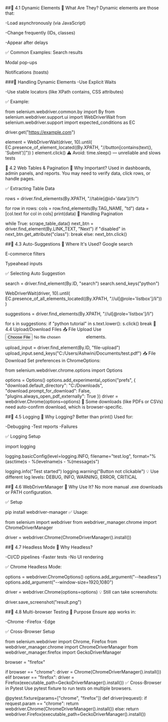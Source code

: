 ##🔹 4.1 Dynamic Elements
🧠 What Are They?
Dynamic elements are those that:

-Load asynchronously (via JavaScript)

-Change frequently (IDs, classes)

-Appear after delays

✅ Common Examples:
Search results

Modal pop-ups

Notifications (toasts)

###🔧 Handling Dynamic Elements
-Use Explicit Waits

-Use stable locators (like XPath contains, CSS attributes)

✅ Example:

from selenium.webdriver.common.by import By
from selenium.webdriver.support.ui import WebDriverWait
from selenium.webdriver.support import expected_conditions as EC

driver.get("https://example.com")

element = WebDriverWait(driver, 10).until(
    EC.presence_of_element_located((By.XPATH, "//button[contains(text(), 'Submit')]"))
)
element.click()
⚠️ Avoid:
time.sleep() — unreliable and slows tests

🔹 4.2 Web Tables & Pagination
🧠 Why Important?
Used in dashboards, admin panels, and reports.
You may need to verify data, click rows, or handle pages.

✅ Extracting Table Data

rows = driver.find_elements(By.XPATH, "//table[@id='data']//tr")

for row in rows:
    cols = row.find_elements(By.TAG_NAME, "td")
    data = [col.text for col in cols]
    print(data)
🔁 Handling Pagination

while True:
    scrape_table_data()
    next_btn = driver.find_element(By.LINK_TEXT, "Next")
    if "disabled" in next_btn.get_attribute("class"):
        break
    else:
        next_btn.click()

##🔹 4.3 Auto-Suggestions
🧠 Where It's Used?
Google search

E-commerce filters

Typeahead inputs

✅ Selecting Auto Suggestion

search = driver.find_element(By.ID, "search")
search.send_keys("python")

WebDriverWait(driver, 10).until(
    EC.presence_of_all_elements_located((By.XPATH, "//ul[@role='listbox']/li"))
)

suggestions = driver.find_elements(By.XPATH, "//ul[@role='listbox']/li")

for s in suggestions:
    if "python tutorial" in s.text.lower():
        s.click()
        break
🔹 4.4 Upload/Download Files
📤 File Upload
Use <input type="file"> elements.

upload_input = driver.find_element(By.ID, "file-upload")
upload_input.send_keys("C:/Users/Ashwini/Documents/test.pdf")
📥 File Download
Set preferences in ChromeOptions:

from selenium.webdriver.chrome.options import Options

options = Options()
options.add_experimental_option("prefs", {
    "download.default_directory": "C:/Downloads",
    "download.prompt_for_download": False,
    "plugins.always_open_pdf_externally": True
})
driver = webdriver.Chrome(options=options)
📝 Some downloads (like PDFs or CSVs) need auto-confirm download, which is browser-specific.

##🔹 4.5 Logging
🧠 Why Logging?
  Better than print()
  Used for:

  -Debugging
  -Test reports
  -Failures

✅ Logging Setup

import logging

logging.basicConfig(level=logging.INFO, filename="test.log",
                    format="%(asctime)s - %(levelname)s - %(message)s")

logging.info("Test started")
logging.warning("Button not clickable")
💡 Use different log levels: DEBUG, INFO, WARNING, ERROR, CRITICAL

##🔹 4.6 WebDriverManager
🧠 Why Use It?
No more manual .exe downloads or PATH configuration.

✅ Setup

pip install webdriver-manager
✅ Usage:

from selenium import webdriver
from webdriver_manager.chrome import ChromeDriverManager

driver = webdriver.Chrome(ChromeDriverManager().install())

##🔹 4.7 Headless Mode
🧠 Why Headless?

  -CI/CD pipelines
  -Faster tests
  -No UI rendering

✅ Chrome Headless Mode:

options = webdriver.ChromeOptions()
options.add_argument("--headless")
options.add_argument("--window-size=1920,1080")

driver = webdriver.Chrome(options=options)
💡 Still can take screenshots:

driver.save_screenshot("result.png")

##🔹 4.8 Multi-browser Testing
🧠 Purpose
Ensure app works in:

-Chrome
-Firefox
-Edge

✅ Cross-Browser Setup

from selenium.webdriver import Chrome, Firefox
from webdriver_manager.chrome import ChromeDriverManager
from webdriver_manager.firefox import GeckoDriverManager

browser = "firefox"

if browser == "chrome":
    driver = Chrome(ChromeDriverManager().install())
elif browser == "firefox":
    driver = Firefox(executable_path=GeckoDriverManager().install())
✅ Cross-Browser in Pytest
Use pytest fixture to run tests on multiple browsers.

@pytest.fixture(params=["chrome", "firefox"])
def driver(request):
    if request.param == "chrome":
        return webdriver.Chrome(ChromeDriverManager().install())
    else:
        return webdriver.Firefox(executable_path=GeckoDriverManager().install())

